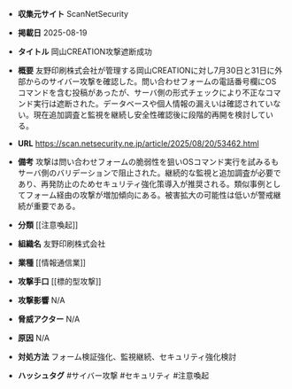 - **収集元サイト**
ScanNetSecurity

- **掲載日**
2025-08-19

- **タイトル**
岡山CREATION攻撃遮断成功

- **概要**
友野印刷株式会社が管理する岡山CREATIONに対し7月30日と31日に外部からのサイバー攻撃を確認した。問い合わせフォームの電話番号欄にOSコマンドを含む投稿があったが、サーバ側の形式チェックにより不正なコマンド実行は遮断された。データベースや個人情報の漏えいは確認されていない。現在追加調査と監視を継続し安全性確認後に段階的再開を検討している。

- **URL**
https://scan.netsecurity.ne.jp/article/2025/08/20/53462.html

- **備考**
攻撃は問い合わせフォームの脆弱性を狙いOSコマンド実行を試みるもサーバ側のバリデーションで阻止された。継続的な監視と追加調査が必要であり、再発防止のためセキュリティ強化策導入が推奨される。類似事例としてフォーム経由の攻撃が増加傾向にある。被害拡大の可能性は低いが警戒継続が重要である。

- **分類**
[[注意喚起]]

- **組織名**
友野印刷株式会社

- **業種**
[[情報通信業]]

- **攻撃手口**
[[標的型攻撃]]

- **攻撃影響**
N/A

- **脅威アクター**
N/A

- **原因**
N/A

- **対処方法**
フォーム検証強化、監視継続、セキュリティ強化検討

- **ハッシュタグ**
#サイバー攻撃 #セキュリティ #注意喚起
